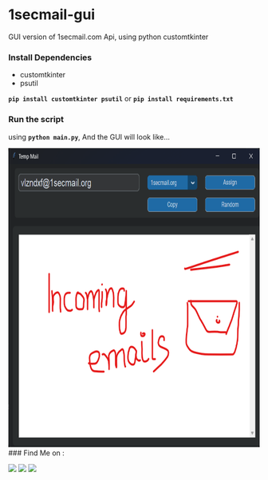 # 1secmail-gui
GUI version of 1secmail.com Api, using python customtkinter


### Install Dependencies
- customtkinter
- psutil

**`pip install customtkinter psutil`** or **`pip install requirements.txt`**

### Run the script
using **`python main.py`**, And the GUI will look like...

<img src="https://github.com/adhiraj-ranjan/1secmail-gui/blob/main/screenshot.png" alt="gui screenshot of the script" height=600 width=600>
### Find Me on :
<p align="left">
  <a href="https://github.com/adhiraj-ranjan" target="_blank"><img src="https://img.shields.io/badge/Github-adhiraj--ranjan-green?style=for-the-badge&logo=github"></a>
  <a href="https://www.instagram.com/adhirajranjan.i" target="_blank"><img src="https://img.shields.io/badge/IG-adhiraj_ranjan-pink?style=for-the-badge&logo=instagram"></a>
  <a href="https://t.me/adhirajranjan" target="_blank"><img src="https://img.shields.io/badge/TELEGRAM-ADHIRAJ%20RANJAN-blue?style=for-the-badge&logo=telegram"></a>
  
</p>
